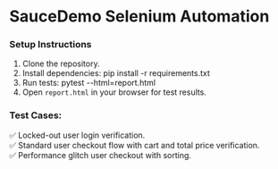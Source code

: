 # SauceDemo Selenium Automation

### Setup Instructions
1. Clone the repository.
2. Install dependencies: pip install -r requirements.txt
3. Run tests: pytest --html=report.html
4. Open `report.html` in your browser for test results.

### Test Cases:
✅ Locked-out user login verification.  
✅ Standard user checkout flow with cart and total price verification.  
✅ Performance glitch user checkout with sorting.  


